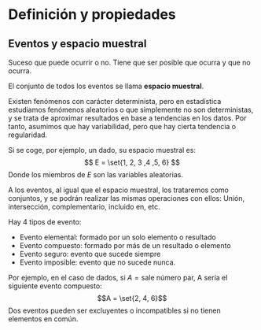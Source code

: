 
# Definición y propiedades

## Eventos y espacio muestral

Suceso que puede ocurrir o no. Tiene que ser posible que ocurra y que no ocurra.

El conjunto de todos los eventos se llama **espacio muestral**.

Existen fenómenos con carácter determinista, pero en estadística estudiamos fenómenos aleatorios o que simplemente no son deterministas, y se trata de aproximar resultados en base a tendencias en los datos. Por tanto, asumimos que hay variabilidad, pero que hay cierta tendencia o regularidad.

Si se coge, por ejemplo, un dado, su espacio muestral es:
$$
E = \set{1, 2, 3 ,4 ,5, 6}
$$
Donde los miembros de $E$ son las variables aleatorias.

A los eventos, al igual que el espacio muestral, los trataremos como conjuntos, y se podrán realizar las mismas operaciones con ellos: Unión, intersección, complementario, incluido en, etc.

Hay 4 tipos de evento:
- Evento elemental: formado por un solo elemento o resultado
- Evento compuesto: formado por más de un resultado o elemento
- Evento seguro: evento que sucede siempre
- Evento imposible: evento que no sucede nunca.

Por ejemplo, en el caso de dados, si $A = \text{sale número par}$, A sería el siguiente evento compuesto:
$$A = \set{2, 4, 6}$$
Dos eventos pueden ser excluyentes o incompatibles si no tienen elementos en común.
